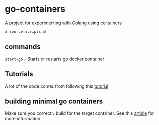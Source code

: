 # go-containers
A project for experimenting with Golang using containers

```
$ source scripts.sh
```

## commands

```start-go``` - Starts or restarts go docker container

## Tutorials

A lot of the code comes from following this [tutorial](https://www.youtube.com/watch?v=2KmHtgtEZ1s) 

## building minimal go containers

Make sure you correctly build for the target container. See this [article](https://blog.fajri.my.id/post/how-to-build-minimal-docker-go-images/) for more information.
